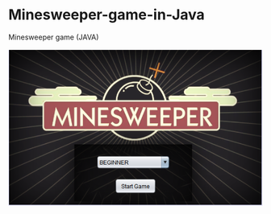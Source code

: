 # Minesweeper-game-in-Java
Minesweeper game (JAVA)
<br>
<br>
![MineSweeper Start Form](MineSweeper/MenuForm.PNG)
